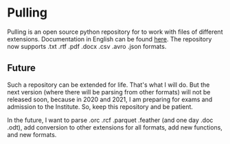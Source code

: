 # Pulling
Pulling is an open source python repository for to work with files of different extensions. Documentation in English can be found [here](https://github.com/ItYaS/pulling/wiki).
The repository now supports .txt .rtf .pdf .docx .csv .avro .json formats.

## Future
Such a repository can be extended for life. That's what I will do. But the next version (where there will be parsing from other formats) will not be released soon, because in 2020 and 2021, I am preparing for exams and admission to the Institute. So, keep this repository and be patient.

In the future, I want to parse .orc .rcf .parquet .feather (and one day .doc .odt), add conversion to other extensions for all formats, add new functions, and new formats.
